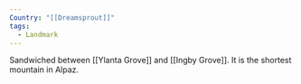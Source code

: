 ```yaml
---
Country: "[[Dreamsprout]]"
tags:
  - Landmark
---
```

Sandwiched between [[Ylanta Grove]] and [[Ingby Grove]]. It is the shortest mountain in Alpaz.